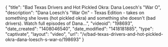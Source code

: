 {
    "title": "Bad Texas Drivers and Hot Pickled Okra: Dana Loesch's \"War O",
    "description": "Dana Loesch's \"War On\" - Texas Edition - takes on something she loves (hot pickled okra) and something she doesn't (bad drivers). Watch full episodes of Dana...",
    "videoid": "198693",
    "date_created": "1408046540",
    "date_modified": "1418181885",
    "type": "captivate",
    "layout": "video",
    "url": "\/v\/bad-texas-drivers-and-hot-pickled-okra-dana-loesch-s-war-o\/198693"
}